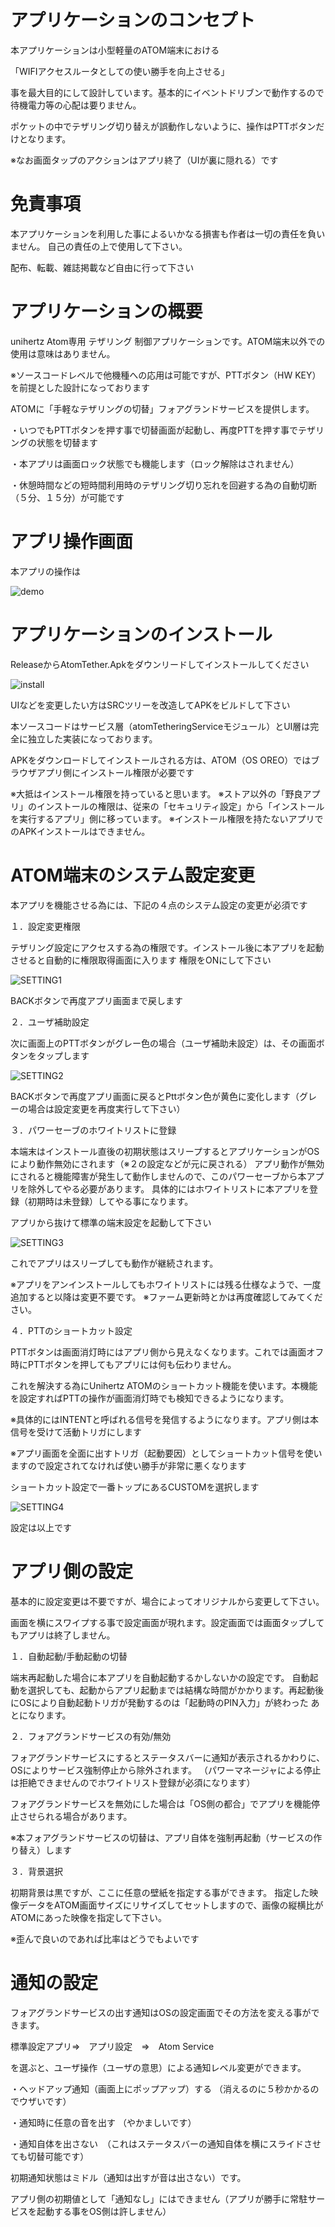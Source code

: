 # アプリケーションのコンセプト

本アプリケーションは小型軽量のATOM端末における

「WIFIアクセスルータとしての使い勝手を向上させる」

事を最大目的にして設計しています。基本的にイベントドリブンで動作するので待機電力等の心配は要りません。

ポケットの中でテザリング切り替えが誤動作しないように、操作はPTTボタンだけとなります。

※なお画面タップのアクションはアプリ終了（UIが裏に隠れる）です

# 免責事項

本アプリケーションを利用した事によるいかなる損害も作者は一切の責任を負いません。
自己の責任の上で使用して下さい。

配布、転載、雑誌掲載など自由に行って下さい

# アプリケーションの概要

unihertz Atom専用 テザリング 制御アプリケーションです。ATOM端末以外での使用は意味はありません。

※ソースコードレベルで他機種への応用は可能ですが、PTTボタン（HW KEY）を前提とした設計になっております

ATOMに「手軽なテザリングの切替」フォアグランドサービスを提供します。

・いつでもPTTボタンを押す事で切替画面が起動し、再度PTTを押す事でテザリングの状態を切替ます

・本アプリは画面ロック状態でも機能します（ロック解除はされません）

・休憩時間などの短時間利用時のテザリング切り忘れを回避する為の自動切断（５分、１５分）が可能です

# アプリ操作画面

本アプリの操作は

![demo](https://user-images.githubusercontent.com/30016234/50389197-a359a600-076a-11e9-9ebd-ba0394b69f54.PNG)

# アプリケーションのインストール

ReleaseからAtomTether.Apkをダウンリードしてインストールしてください

![install](https://user-images.githubusercontent.com/30016234/50396257-47b00c80-07ac-11e9-98c1-c459c3631a8f.PNG)

UIなどを変更したい方はSRCツリーを改造してAPKをビルドして下さい

本ソースコードはサービス層（atomTetheringServiceモジュール）とUI層は完全に独立した実装になっております。

APKをダウンロードしてインストールされる方は、ATOM（OS OREO）ではブラウザアプリ側にインストール権限が必要です

※大抵はインストール権限を持っていると思います。
※ストア以外の「野良アプリ」のインストールの権限は、従来の「セキュリティ設定」から「インストールを実行するアプリ」側に移っています。
※インストール権限を持たないアプリでのAPKインストールはできません。

# ATOM端末のシステム設定変更

本アプリを機能させる為には、下記の４点のシステム設定の変更が必須です

１．設定変更権限

テザリング設定にアクセスする為の権限です。インストール後に本アプリを起動させると自動的に権限取得画面に入ります
権限をONにして下さい

![SETTING1](https://user-images.githubusercontent.com/30016234/50396608-57305500-07ae-11e9-85ac-acccc82e3dfe.PNG)

BACKボタンで再度アプリ画面まで戻します

２．ユーザ補助設定

次に画面上のPTTボタンがグレー色の場合（ユーザ補助未設定）は、その画面ボタンをタップします

![SETTING2](https://user-images.githubusercontent.com/30016234/50397033-ef2f3e00-07b0-11e9-9937-422c05ccf05b.PNG)

BACKボタンで再度アプリ画面に戻るとPttボタン色が黄色に変化します（グレーの場合は設定変更を再度実行して下さい）

３．パワーセーブのホワイトリストに登録

本端末はインストール直後の初期状態はスリープするとアプリケーションがOSにより動作無効にされます（※２の設定などが元に戻される）
アプリ動作が無効にされると機能障害が発生して動作しませんので、このパワーセーブから本アプリを除外してやる必要があります。
具体的にはホワイトリストに本アプリを登録（初期時は未登録）してやる事になります。

アプリから抜けて標準の端末設定を起動して下さい

![SETTING3](https://user-images.githubusercontent.com/30016234/50397047-fe15f080-07b0-11e9-89ce-a87396609f5d.PNG)

これでアプリはスリープしても動作が継続されます。

※アプリをアンインストールしてもホワイトリストには残る仕様なようで、一度追加すると以降は変更不要です。
※ファーム更新時とかは再度確認してみてください。

４．PTTのショートカット設定

PTTボタンは画面消灯時にはアプリ側から見えなくなります。これでは画面オフ時にPTTボタンを押してもアプリには何も伝わりません。

これを解決する為にUnihertz ATOMのショートカット機能を使います。本機能を設定すればPTTの操作が画面消灯時でも検知できるようになります。

※具体的にはINTENTと呼ばれる信号を発信するようになります。アプリ側は本信号を受けて活動トリガにします

※アプリ画面を全面に出すトリガ（起動要因）としてショートカット信号を使いますので設定されてなければ使い勝手が非常に悪くなります

ショートカット設定で一番トップにあるCUSTOMを選択します

![SETTING4](https://user-images.githubusercontent.com/30016234/50397062-0f5efd00-07b1-11e9-9329-f4379a976c10.PNG)

設定は以上です


# アプリ側の設定

基本的に設定変更は不要ですが、場合によってオリジナルから変更して下さい。

画面を横にスワイプする事で設定画面が現れます。設定画面では画面タップしてもアプリは終了しません。

１．自動起動/手動起動の切替

端末再起動した場合に本アプリを自動起動するかしないかの設定です。
自動起動を選択しても、起動からアプリ起動までは結構な時間がかかります。再起動後にOSにより自動起動トリガが発動するのは「起動時のPIN入力」が終わった
あとになります。

２．フォアグランドサービスの有効/無効

フォアグランドサービスにするとステータスバーに通知が表示されるかわりに、OSによりサービス強制停止から除外されます。
（パワーマネージャによる停止は拒絶できませんのでホワイトリスト登録が必須になります）

フォアグランドサービスを無効にした場合は「OS側の都合」でアプリを機能停止させられる場合があります。

※本フォアグランドサービスの切替は、アプリ自体を強制再起動（サービスの作り替え）します

３．背景選択

初期背景は黒ですが、ここに任意の壁紙を指定する事ができます。
指定した映像データをATOM画面サイズにリサイズしてセットしますので、画像の縦横比がATOMにあった映像を指定して下さい。

※歪んで良いのであれば比率はどうでもよいです

# 通知の設定

フォアグランドサービスの出す通知はOSの設定画面でその方法を変える事ができます。

標準設定アプリ⇒　アプリ設定　⇒　Atom Service

を選ぶと、ユーザ操作（ユーザの意思）による通知レベル変更ができます。

・ヘッドアップ通知（画面上にポップアップ）する （消えるのに５秒かかるのでウザいです）

・通知時に任意の音を出す （やかましいです）

・通知自体を出さない　（これはステータスバーの通知自体を横にスライドさせても切替可能です）

初期通知状態はミドル（通知は出すが音は出さない）です。

アプリ側の初期値として「通知なし」にはできません（アプリが勝手に常駐サービスを起動する事をOS側は許しません）
